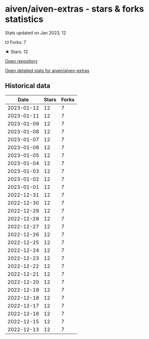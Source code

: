 # aiven/aiven-extras - stars & forks statistics

Stats updated on Jan 2023, 12

☋ Forks: 7

★ Stars: 12

[Open repository](https://github.com/aiven/aiven-extras)

[Open detailed stats for aiven/aiven-extras](https://reviewgithub.com/rep/aiven/aiven-extras)

## Historical data
| Date | Stars | Forks |
|------|-------|-------|
| 2023-01-12 | 12 | 7 | 
| 2023-01-11 | 12 | 7 | 
| 2023-01-09 | 12 | 7 | 
| 2023-01-08 | 12 | 7 | 
| 2023-01-07 | 12 | 7 | 
| 2023-01-06 | 12 | 7 | 
| 2023-01-05 | 12 | 7 | 
| 2023-01-04 | 12 | 7 | 
| 2023-01-03 | 12 | 7 | 
| 2023-01-02 | 12 | 7 | 
| 2023-01-01 | 12 | 7 | 
| 2022-12-31 | 12 | 7 | 
| 2022-12-30 | 12 | 7 | 
| 2022-12-29 | 12 | 7 | 
| 2022-12-28 | 12 | 7 | 
| 2022-12-27 | 12 | 7 | 
| 2022-12-26 | 12 | 7 | 
| 2022-12-25 | 12 | 7 | 
| 2022-12-24 | 12 | 7 | 
| 2022-12-23 | 12 | 7 | 
| 2022-12-22 | 12 | 7 | 
| 2022-12-21 | 12 | 7 | 
| 2022-12-20 | 12 | 7 | 
| 2022-12-19 | 12 | 7 | 
| 2022-12-18 | 12 | 7 | 
| 2022-12-17 | 12 | 7 | 
| 2022-12-16 | 12 | 7 | 
| 2022-12-15 | 12 | 7 | 
| 2022-12-13 | 12 | 7 | 

